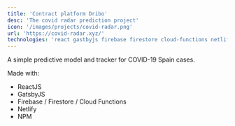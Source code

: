```yaml
---
title: 'Contract platform Dribo'
desc: 'The covid radar prediction project'
icon: '/images/projects/covid-radar.png'
url: 'https://covid-radar.xyz/'
technologies: 'react gastbyjs firebase firestore cloud-functions netlify npm'
---
```


A simple predictive model and tracker for COVID-19 Spain cases.

Made with:

- ReactJS
- GatsbyJS
- Firebase / Firestore / Cloud Functions
- Netlify
- NPM
